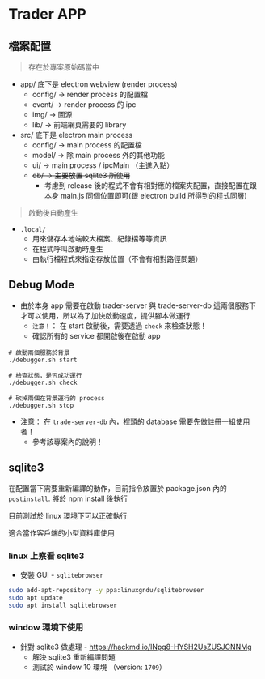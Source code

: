 # Trader APP

## 檔案配置

> 存在於專案原始碼當中

* app/ 底下是 electron webview (render process)
    * config/ -> render process 的配置檔
    * event/ -> render process 的 ipc 
    * img/ -> 圖源
    * lib/ -> 前端網頁需要的 library 
* src/ 底下是 electron main process
    * config/ -> main process 的配置檔
    * model/ -> 除 main process 外的其他功能
    * ui/ -> main process / ipcMain （主進入點）
    * ~~db/ -> 主要放置 sqlite3 所使用~~
        * 考慮到 release 後的程式不會有相對應的檔案夾配置，直接配置在跟本身 main.js 同個位置即可(跟 electron build 所得到的程式同層)

> 啟動後自動產生

* `.local/` 
    * 用來儲存本地端較大檔案、紀錄檔等等資訊
    * 在程式呼叫啟動時產生
    * 由執行檔程式來指定存放位置（不會有相對路徑問題）

## Debug Mode 

* 由於本身 app 需要在啟動 trader-server 與 trade-server-db 這兩個服務下才可以使用，所以為了加快啟動速度，提供腳本做運行
    * `注意！`： 在 start 啟動後，需要透過 `check` 來檢查狀態！
    * 確認所有的 service 都開啟後在啟動 app
```
# 啟動兩個服務於背景
./debugger.sh start

# 檢查狀態，是否成功運行
./debugger.sh check

# 砍掉兩個在背景運行的 process
./debugger.sh stop
```

* 注意： 在 `trade-server-db` 內，裡頭的 database 需要先做註冊一組使用者！
    * 參考該專案內的說明！

## sqlite3

在配置當下需要重新編譯的動作，目前指令放置於 package.json 內的 `postinstall`. 將於 npm install 後執行

目前測試於 linux 環境下可以正確執行

適合當作客戶端的小型資料庫使用

### linux 上察看 sqlite3

* 安裝 GUI - `sqlitebrowser`

```bash
sudo add-apt-repository -y ppa:linuxgndu/sqlitebrowser
sudo apt update 
sudo apt install sqlitebrowser
```

### window 環境下使用

* 針對 sqlite3 做處理 - https://hackmd.io/lNpg8-HYSH2UsZUSJCNNMg 
    * 解決 sqlite3 重新編譯問題
    * 測試於 window 10 環境 （version: `1709`）
